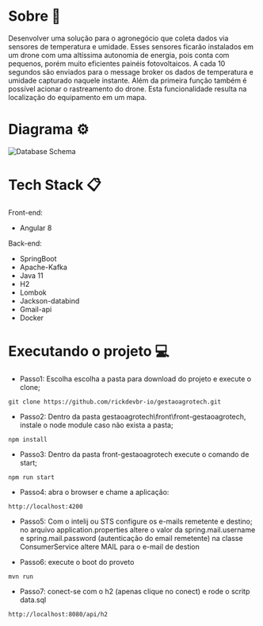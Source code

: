 # Sobre :blue_book:
Desenvolver uma solução para o agronegócio que coleta dados via sensores de temperatura e umidade. Esses sensores ficarão instalados em um drone com uma altíssima autonomia
de energia, pois conta com pequenos, porém muito eficientes painéis fotovoltaicos.
A cada 10 segundos são enviados para o message broker os dados de temperatura e umidade capturado naquele instante. Além da primeira função também é possível acionar o rastreamento do drone. Esta funcionalidade resulta na localização do equipamento em um mapa.

# Diagrama :gear:
![Database Schema](wiki/diagram/GestãoAgroTech.svg)

# Tech Stack :clipboard:
Front-end:
- Angular 8

Back-end:
- SpringBoot
- Apache-Kafka
- Java 11
- H2
- Lombok
- Jackson-databind
- Gmail-api
- Docker

# Executando o projeto :computer:
- Passo1: Escolha escolha a pasta para download do projeto e execute o clone;
```
git clone https://github.com/rickdevbr-io/gestaoagrotech.git
```
- Passo2: Dentro da pasta gestaoagrotech\front\front-gestaoagrotech, instale o node module caso não exista a pasta;
```
npm install
```
- Passo3: Dentro da pasta front-gestaoagrotech execute o comando de start;
```
npm run start
```
- Passo4: abra o browser e chame a aplicação:
```
http://localhost:4200
```
- Passo5: Com o intelij ou STS configure os e-mails remetente e destino;
no arquivo application.properties altere o valor da spring.mail.username e spring.mail.password (autenticação do email remetente)
na classe ConsumerService altere MAIL para o e-mail de destion

- Passo6: execute o boot do proveto
```
mvn run
```
- Passo7: conect-se com o h2 (apenas clique no conect) e rode o scritp data.sql
```
http://localhost:8080/api/h2
```
